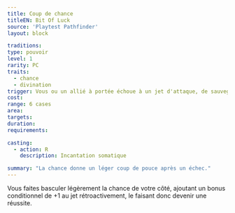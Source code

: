 ```yaml
---
title: Coup de chance
titleEN: Bit Of Luck
source: 'Playtest Pathfinder'
layout: block

traditions:
type: pouvoir
level: 1
rarity: PC
traits:
  - chance
  - divination
trigger: Vous ou un allié à portée échoue à un jet d'attaque, de sauvegarde ou de compétence de 1 et ne bénéficiait pas de bonus conditionnel pour ce jet.
cost: 
range: 6 cases
area: 
targets: 
duration: 
requirements: 

casting:
  - action: R
    description: Incantation somatique

summary: "La chance donne un léger coup de pouce après un échec."
---
```

Vous faites basculer légèrement la chance de votre côté, ajoutant un bonus conditionnel de +1 au jet rétroactivement, le faisant donc devenir une réussite.
